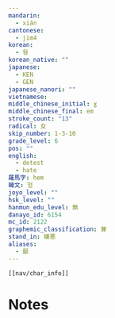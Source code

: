 ```yaml
---
mandarin:
  - xián
cantonese:
  - jim4
korean:
  - 혐
korean_native: ""
japanese:
  - KEN
  - GEN
japanese_nanori: ""
vietnamese:
middle_chinese_initial: ɣ
middle_chinese_final: em
stroke_count: "13"
radical: 女
skip_number: 1-3-10
grade_level: 6
pos: ""
english:
  - detest
  - hate
羅馬字: hem
韓文: 험
joyo_level: ""
hsk_level: ""
hanmun_edu_level: 無
danayo_id: 6154
mc_id: 2122
graphemic_classification: 兼
stand_in: 嫌悪
aliases:
  - 厭
---
```

```meta-bind-embed
[[nav/char_info]]
```

# Notes
